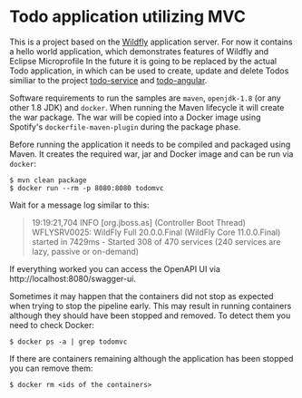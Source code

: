 # Todo application utilizing MVC

This is a project based on the [Wildfly](https://wildfly.org) application server. For now it contains a hello world application, which demonstrates features of Wildfly and Eclipse Microprofile
In the future it is going to be replaced by the actual Todo application, in which can be used to create, update and delete Todos similiar to the project [todo-service](https://github.com/martinfruehauf/todo-service) and [todo-angular](https://github.com/martinfruehauf/todo-angular).

Software requirements to run the samples are `maven`, `openjdk-1.8` (or any other 1.8 JDK) and `docker`.
When running the Maven lifecycle it will create the war package. The war will be copied into a
Docker image using Spotify's `dockerfile-maven-plugin` during the package phase.


Before running the application it needs to be compiled and packaged using Maven. It creates the required war,
jar and Docker image and can be run via `docker`:

```shell script
$ mvn clean package
$ docker run --rm -p 8080:8080 todomvc
```

Wait for a message log similar to this:

> 19:19:21,704 INFO  [org.jboss.as] (Controller Boot Thread) WFLYSRV0025: WildFly Full 20.0.0.Final (WildFly Core 11.0.0.Final) started in 7429ms - Started 308 of 470 services (240 services are lazy, passive or on-demand)

If everything worked you can access the OpenAPI UI via http://localhost:8080/swagger-ui.


Sometimes it may happen that the containers did not stop as expected when trying to stop the pipeline early. This may
result in running containers although they should have been stopped and removed. To detect them you need to check
Docker:

```shell script
$ docker ps -a | grep todomvc
```

If there are containers remaining although the application has been stopped you can remove them:

```shell script
$ docker rm <ids of the containers>
```
